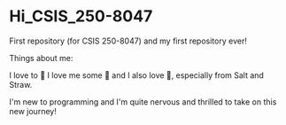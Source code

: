 # Hi_CSIS_250-8047

First repository (for CSIS 250-8047) and my first repository ever!

Things about me:

I love to 💃 I love me some 🍕 and I also love 🍦, especially from Salt and Straw.

I'm new to programming and I'm quite nervous and thrilled to take on this new journey!
